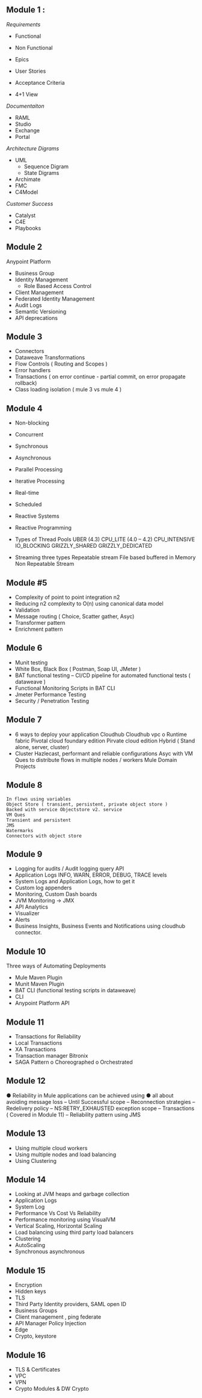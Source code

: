 ## Module 1 : 

*Requirements*

  - Functional
  - Non Functional

  - Epics
  - User Stories
  - Acceptance Criteria
  - 4+1 View
   
*Documentaiton*

  - RAML
  - Studio
  - Exchange
  - Portal

*Architecture Digrams*

  - UML
    - Sequence Digram
    - State Digrams
  - Archimate
  - FMC
  - C4Model

*Customer Success*

  - Catalyst
  - C4E
  - Playbooks

## Module 2

Anypoint Platform

  - Business Group
  - Identity Management
    - Role Based Access Control
  - Client Management
  - Federated Identity Management
  - Audit Logs
  -	Semantic Versioning
  -	API deprecations

## Module 3
  
-	Connectors
-	Dataweave Transformations
-	Flow Controls ( Routing and Scopes )
-	Error handlers
- Transactions ( on error continue  - partial commit, on error propagate rollback)
-	Class loading isolation ( mule 3 vs mule 4 )

## Module 4

-	Non-blocking 
-	Concurrent
-	Synchronous
-	Asynchronous
-	Parallel Processing
-	Iterative Processing
-	Real-time 
-	Scheduled

-	Reactive Systems
-	Reactive Programming
-	Types of Thread Pools
	  UBER (4.3)
	  CPU_LITE (4.0 – 4.2)
    CPU_INTENSIVE
    IO_BLOCKING
    GRIZZLY_SHARED
    GRIZZLY_DEDICATED
-	Streaming three types
    Repeatable stream
      File based buffered
      in Memory
  Non Repeatable Stream

## Module #5

-	Complexity of point to point integration n2 
-	Reducing n2 complexity to O(n) using canonical data model
-	Validation
-	Message routing  ( Choice, Scatter gather, Asyc)
-	Transformer pattern
-	Enrichment pattern

## Module 6

- Munit testing
- White Box, Black Box ( Postman, Soap UI, JMeter )
- BAT functional testing – CI/CD pipeline for automated functional tests ( dataweave )
- Functional Monitoring Scripts in BAT CLI
- Jmeter Performance Testing 
- Security / Penetration Testing

## Module 7
- 6 ways to deploy your application
	Cloudhub
	Cloudhub vpc
o	Runtime fabric
	Pivotal cloud foundary edition
	Pirvate cloud edition
	Hybrid ( Stand alone, server, cluster)
- Cluster
	Hazlecast, performant and reliable configurations
	Asyc with VM Ques to distribute flows in multiple nodes / workers
	Mule Domain Projects

## Module 8

	In flows using variables
	Object Store ( transient, persistent, private object store )
	Backed with service Objectstore v2. service
	VM Ques
	Transient and persistent
	JMS
	Watermarks
	Connectors with object store

## Module 9

-	Logging for audits / Audit logging query API
-	Application Logs
		INFO, WARN, ERROR, DEBUG, TRACE levels
-	System Logs and Application Logs, how to get it
-	Custom log appenders
-	Monitoring, Custom Dash boards
-	JVM Monitoring -> JMX
-	API Analytics
-	Visualizer
-	Alerts
-	Business Insights, Business Events and Notifications using cloudhub connector.


## Module 10

Three ways of Automating Deployments
-	Mule Maven Plugin
-	Munit Maven Plugin
-	BAT CLI (functional testing scripts in dataweave)
-	CLI
-	Anypoint Platform API


## Module 11

-	Transactions for Reliability
-	Local Transactions
-	XA Transactions
-	Transaction manager Bitronix
-	SAGA Pattern
o	Choreographed
o	Orchestrated

## Module 12

●	Reliability in Mule applications can be achieved using
●	all about avoiding message loss
–	Until Successful scope
–	Reconnection strategies
–	Redelivery policy
–	NS:RETRY_EXHAUSTED exception scope
–	Transactions ( Covered in Module 11)
–	Reliability pattern using JMS

## Module 13

-	Using multiple cloud workers
-	Using multiple nodes and load balancing
-	Using Clustering


## Module 14
-	Looking at JVM heaps and garbage collection
-	Application Logs
-	System Log
-	Performance Vs Cost Vs Reliability
-	Performance monitoring using VisualVM
-	Vertical Scaling, Horizontal Scaling
-	Load balancing using third party load balancers
-	Clustering
-	AutoScaling
-	Synchronous asynchronous

## Module 15

-	Encryption
-	Hidden keys
-	TLS
-	Third Party Identity providers, SAML open ID 
-	Business Groups
-	Client management , ping federate
-	API Manager Policy Injection
-	Edge
-	Crypto, keystore

## Module 16

-	TLS & Certificates
-	VPC
-	VPN
-	Crypto Modules & DW Crypto




  


